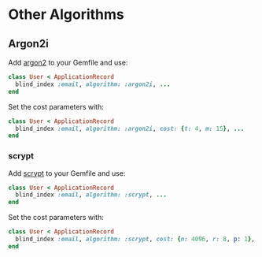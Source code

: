 # Other Algorithms

## Argon2i

Add [argon2](https://github.com/technion/ruby-argon2) to your Gemfile and use:

```ruby
class User < ApplicationRecord
  blind_index :email, algorithm: :argon2i, ...
end
```

Set the cost parameters with:

```ruby
class User < ApplicationRecord
  blind_index :email, algorithm: :argon2i, cost: {t: 4, m: 15}, ...
end
```

### scrypt

Add [scrypt](https://github.com/pbhogan/scrypt) to your Gemfile and use:

```ruby
class User < ApplicationRecord
  blind_index :email, algorithm: :scrypt, ...
end
```

Set the cost parameters with:

```ruby
class User < ApplicationRecord
  blind_index :email, algorithm: :scrypt, cost: {n: 4096, r: 8, p: 1}, ...
end
```

